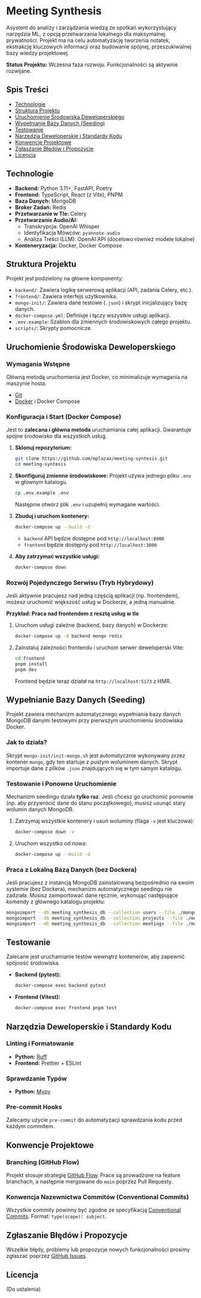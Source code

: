 # Meeting Synthesis

Asystent do analizy i zarządzania wiedzą ze spotkań wykorzystujący narzędzia ML, z opcją przetwarzania lokalnego dla maksymalnej prywatności. Projekt ma na celu automatyzację tworzenia notatek, ekstrakcję kluczowych informacji oraz budowanie spójnej, przeszukiwalnej bazy wiedzy projektowej.

**Status Projektu:** Wczesna faza rozwoju. Funkcjonalności są aktywnie rozwijane.

## Spis Treści

- [Technologie](#technologie)
- [Struktura Projektu](#struktura-projektu)
- [Uruchomienie Środowiska Deweloperskiego](#uruchomienie-środowiska-deweloperskiego)
- [Wypełnianie Bazy Danych (Seeding)](#wypełnianie-bazy-danych-seeding)
- [Testowanie](#testowanie)
- [Narzędzia Deweloperskie i Standardy Kodu](#narzędzia-deweloperskie-i-standardy-kodu)
- [Konwencje Projektowe](#konwencje-projektowe)
- [Zgłaszanie Błędów i Propozycje](#zgłaszanie-błędów-i-propozycje)
- [Licencja](#licencja)

## Technologie

- **Backend:** Python 3.11+, FastAPI, Poetry
- **Frontend:** TypeScript, React (z Vite), PNPM
- **Baza Danych:** MongoDB
- **Broker Zadań:** Redis
- **Przetwarzanie w Tle:** Celery
- **Przetwarzanie Audio/AI:**
  - Transkrypcja: OpenAI Whisper
  - Identyfikacja Mówców: `pyannote-audio`
  - Analiza Treści (LLM): OpenAI API (docelowo również modele lokalne)
- **Konteneryzacja:** Docker, Docker Compose

## Struktura Projektu

Projekt jest podzielony na główne komponenty:

- `backend/`: Zawiera logikę serwerową aplikacji (API, zadania Celery, etc.).
- `frontend/`: Zawiera interfejs użytkownika.
- `mongo-init/`: Zawiera dane testowe (`.json`) i skrypt inicjalizujący bazę danych.
- `docker-compose.yml`: Definiuje i łączy wszystkie usługi aplikacji.
- `.env.example`: Szablon dla zmiennych środowiskowych całego projektu.
- `scripts/`: Skrypty pomocnicze.

## Uruchomienie Środowiska Deweloperskiego

### Wymagania Wstępne

Główną metodą uruchomienia jest Docker, co minimalizuje wymagania na maszynie hosta.

- [Git](https://git-scm.com/)
- [Docker](https://www.docker.com/get-started) i Docker Compose

### Konfiguracja i Start (Docker Compose)

Jest to **zalecana i główna metoda** uruchamiania całej aplikacji. Gwarantuje spójne środowisko dla wszystkich usług.

1.  **Sklonuj repozytorium:**

    ```bash
    git clone https://github.com/mplazax/meeting-syntesis.git
    cd meeting-syntesis
    ```

2.  **Skonfiguruj zmienne środowiskowe:**
    Projekt używa jednego pliku `.env` w głównym katalogu.

    ```bash
    cp .env.example .env
    ```

    Następnie otwórz plik `.env` i uzupełnij wymagane wartości.

3.  **Zbuduj i uruchom kontenery:**

    ```bash
    docker-compose up --build -d
    ```

    - `backend` API będzie dostępne pod `http://localhost:8000`
    - `frontend` będzie dostępny pod `http://localhost:3000`

4.  **Aby zatrzymać wszystkie usługi:**
    ```bash
    docker-compose down
    ```

### Rozwój Pojedynczego Serwisu (Tryb Hybrydowy)

Jeśli aktywnie pracujesz nad jedną częścią aplikacji (np. frontendem), możesz uruchomić większość usług w Dockerze, a jedną manualnie.

**Przykład: Praca nad frontendem z resztą usług w tle**

1.  Uruchom usługi zależne (backend, bazy danych) w Dockerze:
    ```bash
    docker-compose up -d backend mongo redis
    ```
2.  Zainstaluj zależności frontendu i uruchom serwer deweloperski Vite:
    ```bash
    cd frontend
    pnpm install
    pnpm dev
    ```
    Frontend będzie teraz działał na `http://localhost:5173` z HMR.

## Wypełnianie Bazy Danych (Seeding)

Projekt zawiera mechanizm automatycznego wypełniania bazy danych MongoDB danymi testowymi przy pierwszym uruchomieniu środowiska Docker.

### Jak to działa?

Skrypt `mongo-init/init-mongo.sh` jest automatycznie wykonywany przez kontener `mongo`, gdy ten startuje z pustym woluminem danych. Skrypt importuje dane z plików `.json` znajdujących się w tym samym katalogu.

### Testowanie i Ponowne Uruchomienie

Mechanizm seedingu działa **tylko raz**. Jeśli chcesz go uruchomić ponownie (np. aby przywrócić dane do stanu początkowego), musisz usunąć stary wolumin danych MongoDB.

1.  Zatrzymaj wszystkie kontenery i usuń woluminy (flaga `-v` jest kluczowa):
    ```bash
    docker-compose down -v
    ```
2.  Uruchom wszystko od nowa:
    ```bash
    docker-compose up --build -d
    ```

### Praca z Lokalną Bazą Danych (bez Dockera)

Jeśli pracujesz z instancją MongoDB zainstalowaną bezpośrednio na swoim systemie (bez Dockera), mechanizm automatycznego seedingu nie zadziała. Musisz zaimportować dane ręcznie, wykonując następujące komendy z głównego katalogu projektu:

```bash
mongoimport --db meeting_synthesis_db --collection users --file ./mongo-init/meeting_synthesis_db.users.json --jsonArray
mongoimport --db meeting_synthesis_db --collection projects --file ./mongo-init/meeting_synthesis_db.projects.json --jsonArray
mongoimport --db meeting_synthesis_db --collection meetings --file ./mongo-init/meeting_synthesis_db.meetings.json --jsonArray
```

## Testowanie

Zalecane jest uruchamianie testów wewnątrz kontenerów, aby zapewnić spójność środowiska.

- **Backend (pytest):**
  ```bash
  docker-compose exec backend pytest
  ```
- **Frontend (Vitest):**
  ```bash
  docker-compose exec frontend pnpm test
  ```

## Narzędzia Deweloperskie i Standardy Kodu

### Linting i Formatowanie

- **Python:** [Ruff](https://beta.ruff.rs/docs/)
- **Frontend:** Prettier + ESLint

### Sprawdzanie Typów

- **Python:** [Mypy](http://mypy-lang.org/)

### Pre-commit Hooks

Zalecamy użycie `pre-commit` do automatyzacji sprawdzania kodu przed każdym commitem.

## Konwencje Projektowe

### Branching (GitHub Flow)

Projekt stosuje strategię [GitHub Flow](https://docs.github.com/en/get-started/quickstart/github-flow). Prace są prowadzone na feature branchach, a następnie mergowane do `main` poprzez Pull Requesty.

### Konwencja Nazewnictwa Commitów (Conventional Commits)

Wszystkie commity powinny być zgodne ze specyfikacją [Conventional Commits](https://www.conventionalcommits.org/). Format: `type(scope): subject`.

## Zgłaszanie Błędów i Propozycje

Wszelkie błędy, problemy lub propozycje nowych funkcjonalności prosimy zgłaszać poprzez [GitHub Issues](https://github.com/mplazax/meeting-syntesis/issues).

## Licencja

(Do ustalenia)
